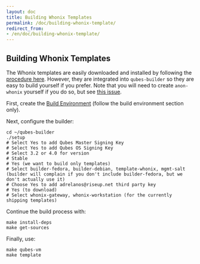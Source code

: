 ```yaml
---
layout: doc
title: Building Whonix Templates
permalink: /doc/building-whonix-template/
redirect_from:
- /en/doc/building-whonix-template/
---
```


## Building Whonix Templates

The Whonix templates are easily downloaded and installed by following the [procedure here](doc/whonix/install/).
However, they are integrated into `qubes-builder` so they are easy to build yourself if you prefer.
Note that you will need to create `anon-whonix` yourself if you do so, but see [this issue](qubes-issues/issues/3601).

First, create the [Build Environment](doc/qubes-r3-building/) (follow the build environment section only).

Next, configure the builder:

~~~
cd ~/qubes-builder
./setup
# Select Yes to add Qubes Master Signing Key
# Select Yes to add Qubes OS Signing Key
# Select 3.2 or 4.0 for version
# Stable
# Yes (we want to build only templates)
# Select builder-fedora, builder-debian, template-whonix, mgmt-salt (builder will complain if you don't include builder-fedora, but we don't actually use it)
# Choose Yes to add adrelanos@riseup.net third party key
# Yes (to download)
# Select whonix-gateway, whonix-workstation (for the currently shipping templates)
~~~

Continue the build process with:

~~~
make install-deps
make get-sources
~~~

Finally, use:

~~~
make qubes-vm
make template
~~~
 
